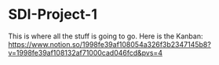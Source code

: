 # SDI-Project-1
This is where all the stuff is going to go.
Here is the Kanban: https://www.notion.so/1998fe39af108054a326f3b2347145b8?v=1998fe39af108132af71000cad046fcd&pvs=4
